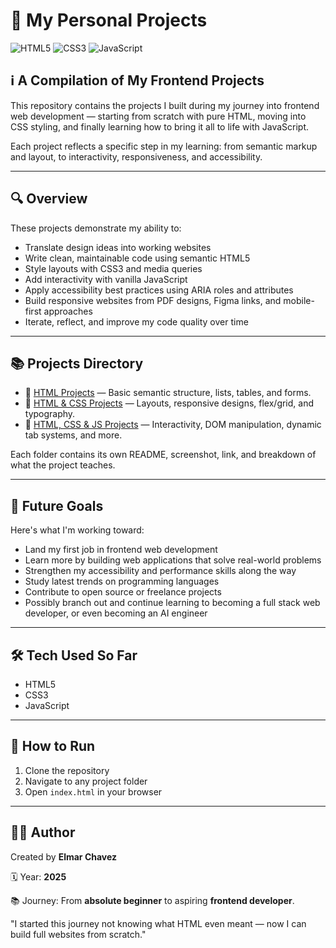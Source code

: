 # 📁 My Personal Projects

![HTML5](https://img.shields.io/badge/HTML5-E34F26?style=for-the-badge&logo=html5&logoColor=white)
![CSS3](https://img.shields.io/badge/CSS3-1572B6?style=for-the-badge&logo=css3&logoColor=white)
![JavaScript](https://img.shields.io/badge/JavaScript-F7DF1E?style=for-the-badge&logo=javascript&logoColor=black)

## ℹ️ A Compilation of My Frontend Projects

This repository contains the projects I built during my journey into frontend web development — starting from scratch with pure HTML, moving into CSS styling, and finally learning how to bring it all to life with JavaScript.

Each project reflects a specific step in my learning: from semantic markup and layout, to interactivity, responsiveness, and accessibility.

---

## 🔍 Overview

These projects demonstrate my ability to:

- Translate design ideas into working websites
- Write clean, maintainable code using semantic HTML5
- Style layouts with CSS3 and media queries
- Add interactivity with vanilla JavaScript
- Apply accessibility best practices using ARIA roles and attributes
- Build responsive websites from PDF designs, Figma links, and mobile-first approaches
- Iterate, reflect, and improve my code quality over time

---

## 📚 Projects Directory

- 📁 [HTML Projects](./HTML/) — Basic semantic structure, lists, tables, and forms.
- 📁 [HTML & CSS Projects](./HTML-CSS/) — Layouts, responsive designs, flex/grid, and typography.
- 📁 [HTML, CSS & JS Projects](./HTML-CSS-JS/) — Interactivity, DOM manipulation, dynamic tab systems, and more.

Each folder contains its own README, screenshot, link, and breakdown of what the project teaches.

---

## 🎯 Future Goals

Here's what I'm working toward:

- Land my first job in frontend web development
- Learn more by building web applications that solve real-world problems
- Strengthen my accessibility and performance skills along the way
- Study latest trends on programming languages
- Contribute to open source or freelance projects
- Possibly branch out and continue learning to becoming a full stack web developer, or even becoming an AI engineer

---

## 🛠️ Tech Used So Far

- HTML5
- CSS3
- JavaScript

---

## 🚀 How to Run

1. Clone the repository
2. Navigate to any project folder
3. Open `index.html` in your browser

---

## 🧑‍💻 Author

Created by **Elmar Chavez**

🗓️ Year: **2025**

📚 Journey: From **absolute beginner** to aspiring **frontend developer**.

"I started this journey not knowing what HTML even meant — now I can build full websites from scratch."
